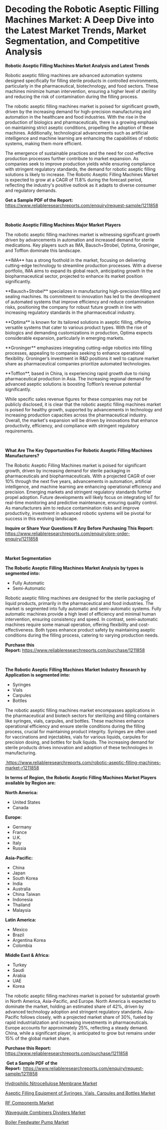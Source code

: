 <p><h1>Decoding the Robotic Aseptic Filling Machines Market: A Deep Dive into the Latest Market Trends, Market Segmentation, and Competitive Analysis</h1></p><p><strong>Robotic Aseptic Filling Machines Market Analysis and Latest Trends</strong></p>
<p><p>Robotic aseptic filling machines are advanced automation systems designed specifically for filling sterile products in controlled environments, particularly in the pharmaceutical, biotechnology, and food sectors. These machines minimize human intervention, ensuring a higher level of sterility and reducing the risk of contamination during the filling process.</p><p>The robotic aseptic filling machines market is poised for significant growth, driven by the increasing demand for high-precision manufacturing and automation in the healthcare and food industries. With the rise in the production of biologics and pharmaceuticals, there is a growing emphasis on maintaining strict aseptic conditions, propelling the adoption of these machines. Additionally, technological advancements such as artificial intelligence and machine learning are enhancing the capabilities of robotic systems, making them more efficient.</p><p>The emergence of sustainable practices and the need for cost-effective production processes further contribute to market expansion. As companies seek to improve production yields while ensuring compliance with stringent regulatory standards, the demand for robotic aseptic filling solutions is likely to increase. The Robotic Aseptic Filling Machines Market is expected to grow at a CAGR of 11.8% during the forecast period, reflecting the industry's positive outlook as it adapts to diverse consumer and regulatory demands.</p></p>
<p><strong>Get a Sample PDF of the Report:&nbsp;</strong> <a href="https://www.reliableresearchreports.com/enquiry/request-sample/1211858?utm_campaign=38&utm_medium=2&utm_source=Github&utm_content=ia&utm_term=06102024&utm_id=robotic-aseptic-filling-machines">https://www.reliableresearchreports.com/enquiry/request-sample/1211858</a></p>
<p>&nbsp;</p>
<p><strong>Robotic Aseptic Filling Machines Major Market Players</strong></p>
<p><p>The robotic aseptic filling machines market is witnessing significant growth driven by advancements in automation and increased demand for sterile medications. Key players such as IMA, Bausch+Strobel, Optima, Groninger, and Tofflon dominate this landscape.</p><p>**IMA** has a strong foothold in the market, focusing on delivering cutting-edge technology to streamline production processes. With a diverse portfolio, IMA aims to expand its global reach, anticipating growth in the biopharmaceutical sector, projected to enhance its market position significantly.</p><p>**Bausch+Strobel** specializes in manufacturing high-precision filling and sealing machines. Its commitment to innovation has led to the development of automated systems that improve efficiency and reduce contamination risks, positioning the company for robust future growth in line with increasing regulatory standards in the pharmaceutical industry.</p><p>**Optima** is known for its tailored solutions in aseptic filling, offering versatile systems that cater to various product types. With the rise of biologics and demanding customizations in production, Optima expects considerable expansion, particularly in emerging markets.</p><p>**Groninger** emphasizes integrating cutting-edge robotics into filling processes, appealing to companies seeking to enhance operational flexibility. Groninger’s investment in R&D positions it well to capture market share as pharmaceutical companies prioritize automated technologies.</p><p>**Tofflon**, based in China, is experiencing rapid growth due to rising pharmaceutical production in Asia. The increasing regional demand for advanced aseptic solutions is boosting Tofflon’s revenue potential significantly.</p><p>While specific sales revenue figures for these companies may not be publicly disclosed, it is clear that the robotic aseptic filling machines market is poised for healthy growth, supported by advancements in technology and increasing production capacities across the pharmaceutical industry. Overall, the market's expansion will be driven by innovations that enhance productivity, efficiency, and compliance with stringent regulatory requirements.</p></p>
<p>&nbsp;</p>
<p><strong>What Are The Key Opportunities For Robotic Aseptic Filling Machines Manufacturers?</strong></p>
<p><p>The Robotic Aseptic Filling Machines market is poised for significant growth, driven by increasing demand for sterile packaging in pharmaceuticals and biopharmaceuticals. With a projected CAGR of over 10% through the next five years, advancements in automation, artificial intelligence, and machine learning are enhancing operational efficiency and precision. Emerging markets and stringent regulatory standards further propel adoption. Future developments will likely focus on integrating IoT for real-time monitoring and predictive maintenance, ensuring quality control. As manufacturers aim to reduce contamination risks and improve productivity, investment in advanced robotic systems will be pivotal for success in this evolving landscape.</p></p>
<p><strong>Inquire or Share Your Questions If Any Before Purchasing This Report:</strong> <a href="https://www.reliableresearchreports.com/enquiry/pre-order-enquiry/1211858?utm_campaign=38&utm_medium=2&utm_source=Github&utm_content=ia&utm_term=06102024&utm_id=robotic-aseptic-filling-machines">https://www.reliableresearchreports.com/enquiry/pre-order-enquiry/1211858</a></p>
<p>&nbsp;</p>
<p><strong>Market Segmentation</strong></p>
<p><strong>The Robotic Aseptic Filling Machines Market Analysis by types is segmented into:</strong></p>
<p><ul><li>Fully Automatic</li><li>Semi-Automatic</li></ul></p>
<p><p>Robotic aseptic filling machines are designed for the sterile packaging of liquid products, primarily in the pharmaceutical and food industries. The market is segmented into fully automatic and semi-automatic systems. Fully automatic machines provide a high level of efficiency and minimal human intervention, ensuring consistency and speed. In contrast, semi-automatic machines require some manual operation, offering flexibility and cost-effectiveness. Both types enhance product safety by maintaining aseptic conditions during the filling process, catering to varying production needs.</p></p>
<p><strong>Purchase this Report:&nbsp;</strong><a href="https://www.reliableresearchreports.com/purchase/1211858?utm_campaign=38&utm_medium=2&utm_source=Github&utm_content=ia&utm_term=06102024&utm_id=robotic-aseptic-filling-machines">https://www.reliableresearchreports.com/purchase/1211858</a></p>
<p>&nbsp;</p>
<p><strong>The Robotic Aseptic Filling Machines Market Industry Research by Application is segmented into:</strong></p>
<p><ul><li>Syringes</li><li>Vials</li><li>Carpules</li><li>Bottles</li></ul></p>
<p><p>The robotic aseptic filling machines market encompasses applications in the pharmaceutical and biotech sectors for sterilizing and filling containers like syringes, vials, carpules, and bottles. These machines enhance operational efficiency and ensure sterile conditions during the filling process, crucial for maintaining product integrity. Syringes are often used for vaccinations and injectables, vials for various liquids, carpules for precision dosing, and bottles for bulk liquids. The increasing demand for sterile products drives innovation and adoption of these technologies in manufacturing.</p></p>
<p><a href="https://www.reliableresearchreports.com/robotic-aseptic-filling-machines-market-r1211858?utm_campaign=38&utm_medium=2&utm_source=Github&utm_content=ia&utm_term=06102024&utm_id=robotic-aseptic-filling-machines">&nbsp;https://www.reliableresearchreports.com/robotic-aseptic-filling-machines-market-r1211858</a></p>
<p><strong>In terms of Region, the Robotic Aseptic Filling Machines Market Players available by Region are:</strong></p>
<p>
    <p> <strong> North America: </strong>
        <ul>
            <li>United States</li>
            <li>Canada</li>
        </ul>
        </p> 
    <p> <strong> Europe: </strong>
        <ul>
            <li>Germany</li>
            <li>France</li>
            <li>U.K.</li>
            <li>Italy</li>
            <li>Russia</li>
        </ul>
        </p> 
    <p> <strong> Asia-Pacific: </strong>
        <ul>
            <li>China</li>
            <li>Japan</li>
            <li>South Korea</li>
            <li>India</li>
            <li>Australia</li>
            <li>China Taiwan</li>
            <li>Indonesia</li>
            <li>Thailand</li>
            <li>Malaysia</li>
        </ul>
        </p> 
    <p> <strong> Latin America: </strong>
        <ul>
            <li>Mexico</li>
            <li>Brazil</li>
            <li>Argentina Korea</li>
            <li>Colombia</li>
        </ul>
        </p> 
    <p> <strong> Middle East & Africa: </strong>
        <ul>
            <li>Turkey</li>
            <li>Saudi</li>
            <li>Arabia</li>
            <li>UAE</li>
            <li>Korea</li>
        </ul>
    </p>
    </p>
<p><p>The robotic aseptic filling machines market is poised for substantial growth in North America, Asia-Pacific, and Europe. North America is expected to dominate the market, holding an estimated share of 42%, driven by advanced technology adoption and stringent regulatory standards. Asia-Pacific follows closely, with a projected market share of 30%, fueled by rapid industrialization and increasing investments in pharmaceuticals. Europe accounts for approximately 25%, reflecting a steady demand. China, while a significant player, is anticipated to grow but remains under 15% of the global market share.</p></p>
<p><strong>Purchase this Report: </strong><a href="https://www.reliableresearchreports.com/purchase/1211858?utm_campaign=38&utm_medium=2&utm_source=Github&utm_content=ia&utm_term=06102024&utm_id=robotic-aseptic-filling-machines">https://www.reliableresearchreports.com/purchase/1211858</a></p>
<p>&nbsp;<strong>Get a Sample PDF of the Report:&nbsp;&nbsp;</strong><a href="https://www.reliableresearchreports.com/enquiry/request-sample/1211858?utm_campaign=38&utm_medium=2&utm_source=Github&utm_content=ia&utm_term=06102024&utm_id=robotic-aseptic-filling-machines">https://www.reliableresearchreports.com/enquiry/request-sample/1211858</a></p>
<p><strong></strong></p>
<p><p><a href="https://github.com/ArnisaLeka575/Market-Research-Report-List-1/blob/main/hydrophilic-nitrocellulose-membrane-market.md?utm_campaign=38&utm_medium=2&utm_source=Github&utm_content=ia&utm_term=06102024&utm_id=robotic-aseptic-filling-machines">Hydrophilic Nitrocellulose Membrane Market</a></p><p><a href="https://github.com/KejsiLoshi121/Market-Research-Report-List-1/blob/main/aseptic-filling-equipment-of-syringes-vials-carpules-and-bottles-market.md?utm_campaign=38&utm_medium=2&utm_source=Github&utm_content=ia&utm_term=06102024&utm_id=robotic-aseptic-filling-machines">Aseptic Filling Equipment of Syringes, Vials, Carpules and Bottles Market</a></p><p><a href="https://www.linkedin.com/pulse/global-rf-components-market-size-trends-analysis-regional-lmjge?utm_campaign=38&utm_medium=2&utm_source=Github&utm_content=ia&utm_term=06102024&utm_id=robotic-aseptic-filling-machines">RF Components Market</a></p><p><a href="https://issuu.com/reportprime-2/docs/waveguide-combiners-dividers-market_61fe9bd7e99b45?utm_campaign=38&utm_medium=2&utm_source=Github&utm_content=ia&utm_term=06102024&utm_id=robotic-aseptic-filling-machines">Waveguide Combiners Dividers Market</a></p><p><a href="https://www.linkedin.com/pulse/boiler-feedwater-pump-market-global-regional-analysis-2024-kvk4e?utm_campaign=38&utm_medium=2&utm_source=Github&utm_content=ia&utm_term=06102024&utm_id=robotic-aseptic-filling-machines">Boiler Feedwater Pump Market</a></p></p>